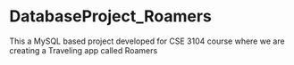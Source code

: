 # DatabaseProject_Roamers
This a MySQL based project developed for CSE 3104 course where we are creating a Traveling app called Roamers
